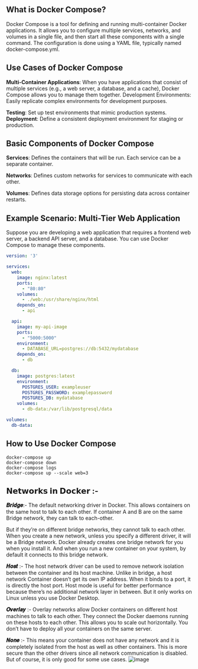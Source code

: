 ## What is Docker Compose?
Docker Compose is a tool for defining and running multi-container Docker applications. It allows you to configure multiple services, networks, and volumes in a single file, and then start all these components with a single command. The configuration is done using a YAML file, typically named docker-compose.yml.

## Use Cases of Docker Compose
**Multi-Container Applications**: When you have applications that consist of multiple services (e.g., a web server, a database, and a cache), Docker Compose allows you to manage them together.
Development Environments: Easily replicate complex environments for development purposes.

**Testing**: Set up test environments that mimic production systems.
**Deployment**: Define a consistent deployment environment for staging or production.

## Basic Components of Docker Compose

**Services**: Defines the containers that will be run. Each service can be a separate container.

**Networks**: Defines custom networks for services to communicate with each other.

**Volumes**: Defines data storage options for persisting data across container restarts.

## Example Scenario: Multi-Tier Web Application
Suppose you are developing a web application that requires a frontend web server, a backend API server, and a database. You can use Docker Compose to manage these components.
```yml
version: '3'

services:
  web:
    image: nginx:latest
    ports:
      - "80:80"
    volumes:
      - ./web:/usr/share/nginx/html
    depends_on:
      - api

  api:
    image: my-api-image
    ports:
      - "5000:5000"
    environment:
      - DATABASE_URL=postgres://db:5432/mydatabase
    depends_on:
      - db

  db:
    image: postgres:latest
    environment:
      POSTGRES_USER: exampleuser
      POSTGRES_PASSWORD: examplepassword
      POSTGRES_DB: mydatabase
    volumes:
      - db-data:/var/lib/postgresql/data

volumes:
  db-data:

```
## How to Use Docker Compose

```
docker-compose up
docker-compose down
docker-compose logs
docker-compose up --scale web=3

```
## 𝗡𝗲𝘁𝘄𝗼𝗿𝗸𝘀 𝗶𝗻 𝗗𝗼𝗰𝗸𝗲𝗿 :-
**𝑩𝒓𝒊𝒅𝒈𝒆**:-
The default networking driver in Docker. This allows containers on the same host to talk to each other. If container A and B are on the same Bridge network, they can talk to each-other.
 
But if they’re on different bridge networks, they cannot talk to each other.
When you create a new network, unless you specify a different driver, it will be a Bridge network. Docker already creates one bridge network for you when you install it. And when you run a new container on your system, by default it connects to this bridge network.
 
**𝑯𝒐𝒔𝒕** :-
The host network driver can be used to remove network isolation between the container and its host machine. Unlike in bridge, a host network Container doesn’t get its own IP address. When it binds to a port, it is directly the host port. Host mode is useful for better performance because there’s no additional network layer in between. But it only works on Linux unless you use Docker Desktop.
 
**𝑶𝒗𝒆𝒓𝒍𝒂𝒚** :-
Overlay networks allow Docker containers on different host machines to talk to each other. They connect the Docker daemons running on these hosts to each other. This allows you to scale out horizontally. You don’t have to deploy all your containers on the same server.
 
**𝑵𝒐𝒏𝒆** :-
This means your container does not have any network and it is completely isolated from the host as well as other containers. This is more secure than the other drivers since all network communication is disabled. But of course, it is only good for some use cases.
![image](https://github.com/user-attachments/assets/8c04c76f-5f02-4b7e-8b5a-7fe06664dd4c)
